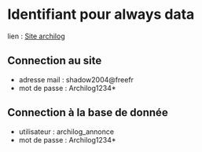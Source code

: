 # Identifiant pour always data

lien : [Site archilog](http://archilog.alwaysdata.net/annonces/)

## Connection au site
- adresse mail : shadow2004@freefr
- mot de passe : Archilog1234*

## Connection à la base de donnée
- utilisateur : archilog_annonce
- mot de passe : Archilog1234*